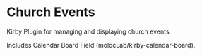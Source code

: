 # Church Events

Kirby Plugin for managing and displaying church events

Includes Calendar Board Field (molocLab/kirby-calendar-board).
